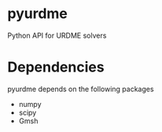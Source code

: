 pyurdme
=======

Python API for URDME solvers


Dependencies
=============
pyurdme depends on the following packages

- numpy
- scipy
- Gmsh
